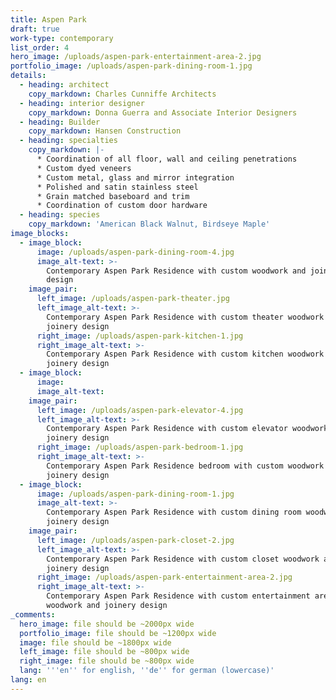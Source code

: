 ```yaml
---
title: Aspen Park
draft: true
work-type: contemporary
list_order: 4
hero_image: /uploads/aspen-park-entertainment-area-2.jpg
portfolio_image: /uploads/aspen-park-dining-room-1.jpg
details:
  - heading: architect
    copy_markdown: Charles Cunniffe Architects
  - heading: interior designer
    copy_markdown: Donna Guerra and Associate Interior Designers
  - heading: Builder
    copy_markdown: Hansen Construction
  - heading: specialties
    copy_markdown: |-
      * Coordination of all floor, wall and ceiling penetrations
      * Custom dyed veneers
      * Custom metal, glass and mirror integration
      * Polished and satin stainless steel
      * Grain matched baseboard and trim
      * Coordination of custom door hardware
  - heading: species
    copy_markdown: 'American Black Walnut, Birdseye Maple'
image_blocks:
  - image_block:
      image: /uploads/aspen-park-dining-room-4.jpg
      image_alt-text: >-
        Contemporary Aspen Park Residence with custom woodwork and joinery
        design
    image_pair:
      left_image: /uploads/aspen-park-theater.jpg
      left_image_alt-text: >-
        Contemporary Aspen Park Residence with custom theater woodwork and
        joinery design
      right_image: /uploads/aspen-park-kitchen-1.jpg
      right_image_alt-text: >-
        Contemporary Aspen Park Residence with custom kitchen woodwork and
        joinery design
  - image_block:
      image:
      image_alt-text:
    image_pair:
      left_image: /uploads/aspen-park-elevator-4.jpg
      left_image_alt-text: >-
        Contemporary Aspen Park Residence with custom elevator woodwork and
        joinery design
      right_image: /uploads/aspen-park-bedroom-1.jpg
      right_image_alt-text: >-
        Contemporary Aspen Park Residence bedroom with custom woodwork and
        joinery design
  - image_block:
      image: /uploads/aspen-park-dining-room-1.jpg
      image_alt-text: >-
        Contemporary Aspen Park Residence with custom dining room woodwork and
        joinery design
    image_pair:
      left_image: /uploads/aspen-park-closet-2.jpg
      left_image_alt-text: >-
        Contemporary Aspen Park Residence with custom closet woodwork and
        joinery design
      right_image: /uploads/aspen-park-entertainment-area-2.jpg
      right_image_alt-text: >-
        Contemporary Aspen Park Residence with custom entertainment area
        woodwork and joinery design
_comments:
  hero_image: file should be ~2000px wide
  portfolio_image: file should be ~1200px wide
  image: file should be ~1800px wide
  left_image: file should be ~800px wide
  right_image: file should be ~800px wide
  lang: '''en'' for english, ''de'' for german (lowercase)'
lang: en
---
```


